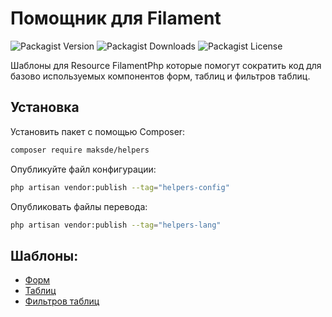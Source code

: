 # Помощник для Filament

![Packagist Version](https://img.shields.io/packagist/v/maksde/helpers)
![Packagist Downloads](https://img.shields.io/packagist/dt/maksde/helpers)
![Packagist License](https://img.shields.io/packagist/l/maksde/helpers)

Шаблоны для Resource FilamentPhp которые помогут сократить код для базово используемых компонентов форм, таблиц и фильтров таблиц.

## Установка

Установить пакет с помощью Composer:
```bash
composer require maksde/helpers
```

Опубликуйте файл конфигурации:
```bash
php artisan vendor:publish --tag="helpers-config"
```

Опубликовать файлы перевода:
```bash
php artisan vendor:publish --tag="helpers-lang"
```

## Шаблоны:

* [Форм](documentation/forms.md)
* [Таблиц](documentation/tables.md)
* [Фильтров таблиц](documentation/table-filters.md)
